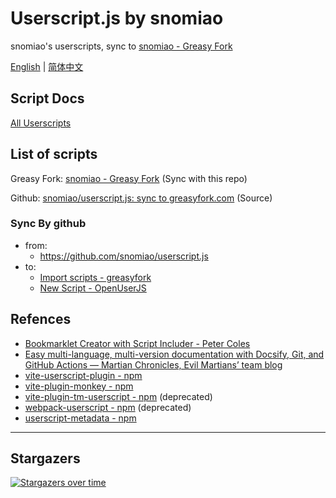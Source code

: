 # Userscript.js by snomiao

snomiao's userscripts, sync to
[snomiao - Greasy Fork](https://greasyfork.org/zh-CN/users/31387-snomiao)

[English](/) | [简体中文](/zh-cn/)

## Script Docs

[All Userscripts](/script-intro.md)

## List of scripts

Greasy Fork:
[snomiao - Greasy Fork](https://greasyfork.org/zh-CN/users/31387-snomiao) (Sync
with this repo)

Github:
[snomiao/userscript.js: sync to greasyfork.com](https://github.com/snomiao/userscript.js#readme)
(Source)

### Sync By github

- from:
  - https://github.com/snomiao/userscript.js
- to:
  - [Import scripts - greasyfork](https://greasyfork.org/en/import)
  - [New Script - OpenUserJS](https://openuserjs.org/user/add/scripts)

## Refences

- [Bookmarklet Creator with Script Includer - Peter Coles](https://mrcoles.com/bookmarklet/)
- [Easy multi-language, multi-version documentation with Docsify, Git, and GitHub Actions — Martian Chronicles, Evil Martians’ team blog](https://evilmartians.com/chronicles/easy-multi-language-multi-version-documentation-with-docsify-git-and-github-actions)
- [vite-userscript-plugin - npm]( https://www.npmjs.com/package/vite-userscript-plugin )
- [vite-plugin-monkey - npm]( https://www.npmjs.com/package/vite-plugin-monkey )
- [vite-plugin-tm-userscript - npm]( https://www.npmjs.com/package/vite-plugin-tm-userscript ) (deprecated)
- [webpack-userscript - npm]( https://www.npmjs.com/package/webpack-userscript ) (deprecated)
- [userscript-metadata - npm]( https://www.npmjs.com/package/userscript-metadata )

---

## Stargazers

[![Stargazers over time](https://starchart.cc/snomiao/userscript.js.svg?variant=adaptive)](https://starchart.cc/snomiao/userscript.js)

<!-- markdown style -->

<style>
    img{
        max-width: 60vw;
        margin: auto;
    }
</style>
